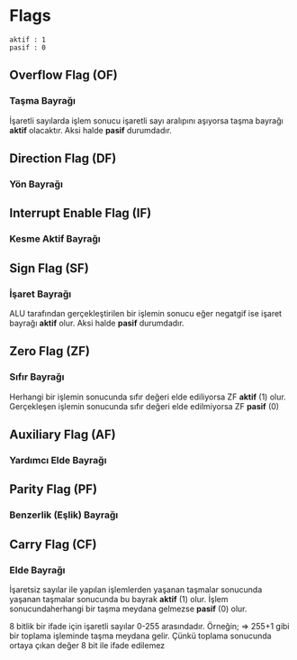 # Flags

```
aktif : 1
pasif : 0
```
## Overflow Flag (OF)
### Taşma Bayrağı

İşaretli sayılarda işlem sonucu işaretli sayı aralıpını aşıyorsa taşma bayrağı **aktif** olacaktır. Aksi halde **pasif** durumdadır.


## Direction Flag (DF)
### Yön Bayrağı



## Interrupt Enable Flag (IF)
### Kesme Aktif Bayrağı



## Sign Flag (SF)
### İşaret Bayrağı
ALU tarafından gerçekleştirilen bir işlemin sonucu eğer negatgif ise işaret bayrağı **aktif** olur. Aksi halde **pasif** durumdadır.



## Zero Flag (ZF)
### Sıfır Bayrağı
Herhangi bir işlemin sonucunda sıfır değeri elde ediliyorsa ZF **aktif** (1) olur. Gerçekleşen işlemin sonucunda sıfır değeri elde edilmiyorsa ZF **pasif** (0)



## Auxiliary Flag (AF)
### Yardımcı Elde Bayrağı



## Parity Flag (PF)
### Benzerlik (Eşlik) Bayrağı



## Carry Flag (CF)
### Elde Bayrağı
İşaretsiz sayılar ile yapılan işlemlerden yaşanan taşmalar sonucunda yaşanan taşmalar sonucunda bu bayrak **aktif** (1) olur. İşlem sonucundaherhangi bir taşma meydana gelmezse **pasif** (0) olur.

8 bitlik bir ifade için işaretli sayılar 0-255 arasındadır.
Örneğin; 
=> 255+1 gibi bir toplama işleminde taşma meydana gelir. Çünkü toplama sonucunda ortaya çıkan değer 8 bit ile ifade edilemez
